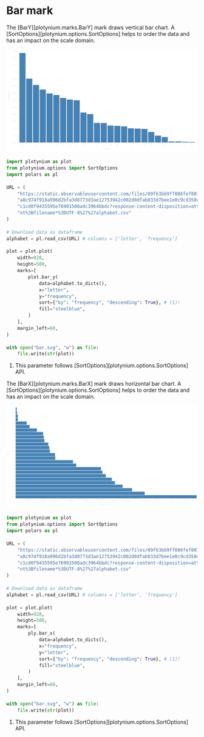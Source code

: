# Bar mark

The [BarY][plotynium.marks.BarY] mark draws vertical bar chart. A [SortOptions][plotynium.options.SortOptions] helps to order the data and has an impact on the scale domain.

![](../images/vbar.svg)

```python hl_lines="19-25"
import plotynium as plot
from plotynium.options import SortOptions
import polars as pl

URL = (
    "https://static.observableusercontent.com/files/09f63bb9ff086fef80717e2e"
    "a8c974f918a996d2bfa3d8773d3ae12753942c002d0dfab833d7bee1e0c9cd358cd3578"
    "c1cd0f9435595e76901508adc3964bbdc?response-content-disposition=attachme"
    "nt%3Bfilename*%3DUTF-8%27%27alphabet.csv"
)

# Download data as dataframe
alphabet = pl.read_csv(URL) # columns = ['letter', 'frequency']

plot = plot.plot(
    width=928,
    height=500,
    marks=[
        plot.bar_y(
            data=alphabet.to_dicts(),
            x="letter",
            y="frequency",
            sort={"by": "frequency", "descending": True}, # (1)!
            fill="steelblue",
        )
    ],
    margin_left=60,
)

with open("bar.svg", "w") as file:
    file.write(str(plot))
```

1. This parameter follows [SortOptions][plotynium.options.SortOptions] API.

The [BarX][plotynium.marks.BarX] mark draws horizontal bar chart. A [SortOptions][plotynium.options.SortOptions] helps to order the data and has an impact on the scale domain.

![](../images/hbar.svg)

```python hl_lines="19-25"
import plotynium as plot
from plotynium.options import SortOptions
import polars as pl

URL = (
    "https://static.observableusercontent.com/files/09f63bb9ff086fef80717e2e"
    "a8c974f918a996d2bfa3d8773d3ae12753942c002d0dfab833d7bee1e0c9cd358cd3578"
    "c1cd0f9435595e76901508adc3964bbdc?response-content-disposition=attachme"
    "nt%3Bfilename*%3DUTF-8%27%27alphabet.csv"
)

# Download data as dataframe
alphabet = pl.read_csv(URL) # columns = ['letter', 'frequency']

plot = plot.plot(
    width=928,
    height=500,
    marks=[
        ply.bar_x(
            data=alphabet.to_dicts(),
            x="frequency",
            y="letter",
            sort={"by": "frequency", "descending": True}, # (1)!
            fill="steelblue",
        )
    ],
    margin_left=60,
)

with open("bar.svg", "w") as file:
    file.write(str(plot))
```

1. This parameter follows [SortOptions][plotynium.options.SortOptions] API.
